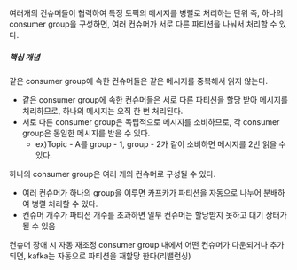 
여러개의 컨슈머들이 협력하여 특정 토픽의 메시지를 병렬로 처리하는 단위
즉, 하나의 consumer group을 구성하면, 여러 컨슈머가 서로 다른 파티션을 나눠서 처리할 수 있다.


##### 핵심 개념


같은 consumer group에 속한 컨슈머들은 같은 메시지를 중복해서 읽지 않는다.
- 같은 consumer group에 속한 컨슈머들은 서로 다른 파티션을 할당 받아 메시지를 처리하므로, 하나의 메시지는 오직 한 번 처리된다.
- 서로 다른 consumer group은 독립적으로 메시지를 소비하므로, 각 consumer group은 동일한 메시지를 받을 수 있다.
	- ex)Topic - A를 group - 1, group - 2가 같이 소비하면 메시지를 2번 읽을 수 있다.


하나의 consumer group은 여러 개의 컨슈머로 구성될 수 있다.
- 여러 컨슈머가 하나의 group을 이루면 카프카가 파티션을 자동으로 나누어 분배하여 병렬 처리할 수 있다.
- 컨슈머 개수가 파티션 개수를 초과하면 일부 컨슈머는 할당받지 못하고 대기 상태가 될 수 있음


컨슈머 장애 시 자동 재조정
consumer group 내에서 어떤 컨슈머가 다운되거나 추가되면, kafka는 자동으로 파티션을 재할당 한다(리밸런싱)
